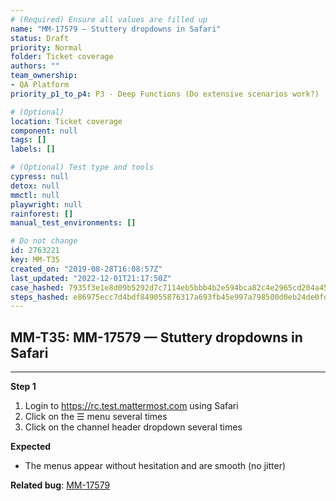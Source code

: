 ```yaml
---
# (Required) Ensure all values are filled up
name: "MM-17579 — Stuttery dropdowns in Safari"
status: Draft
priority: Normal
folder: Ticket coverage
authors: ""
team_ownership: 
- QA Platform
priority_p1_to_p4: P3 - Deep Functions (Do extensive scenarios work?)

# (Optional)
location: Ticket coverage
component: null
tags: []
labels: []

# (Optional) Test type and tools
cypress: null
detox: null
mmctl: null
playwright: null
rainforest: []
manual_test_environments: []

# Do not change
id: 2763221
key: MM-T35
created_on: "2019-08-28T16:08:57Z"
last_updated: "2022-12-01T21:17:50Z"
case_hashed: 7935f3e1e8d09b5292d7c7114eb5bbb4b2e594bca82c4e2965cd204a45f73aa577c3d8a66d984769c0a1837ab9012b23
steps_hashed: e86975ecc7d4bdf849055876317a693fb45e997a798500d0eb24de0fd489209d4d4a79d0f984189918972b1270de1600
---
```


<!-- (Auto-generated) Based on frontmatter's "key" and "name" -->

## MM-T35: MM-17579 — Stuttery dropdowns in Safari

---

**Step 1**

1. Login to <https://rc.test.mattermost.com> using Safari
2. Click on the ☰ menu several times
3. Click on the channel header dropdown several times

**Expected**

- The menus appear without hesitation and are smooth (no jitter)

**Related bug**: [MM-17579](https://mattermost.atlassian.net/browse/MM-17579)
